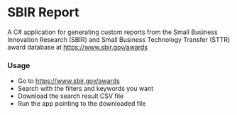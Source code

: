 # SBIR Report

A C# application for generating custom reports from the Small Business Innovation Research (SBIR) and Small Business Technology Transfer (STTR) award database at https://www.sbir.gov/awards

### Usage

* Go to https://www.sbir.gov/awards
* Search with the filters and keywords you want
* Download the search result CSV file
* Run the app pointing to the downloaded file